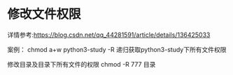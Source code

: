 # 修改文件权限

详情参考:<https://blog.csdn.net/qq_44281591/article/details/136425033>

案例：
chmod a+w python3-study -R
递归获取python3-study下所有文件权限

修改目录及目录下所有文件的权限
chmod -R 777 目录
